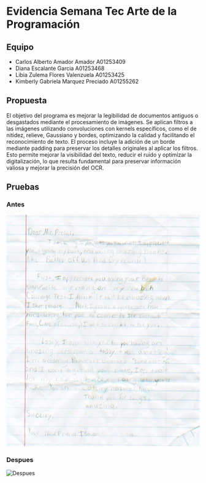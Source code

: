 # Evidencia Semana Tec Arte de la Programación

## Equipo
- Carlos Alberto Amador Amador A01253409
- Diana Escalante Garcia A01253468
- Libia Zulema Flores Valenzuela A01253425
- Kimberly Gabriela Marquez Preciado A01255262

## Propuesta
El objetivo del programa es mejorar la legibilidad de documentos antiguos o desgastados mediante el procesamiento de imágenes. Se aplican filtros a las imágenes utilizando convoluciones con kernels específicos, como el de nitidez, relieve, Gaussiano y bordes, optimizando la calidad y facilitando el reconocimiento de texto. El proceso incluye la adición de un borde mediante padding para preservar los detalles originales al aplicar los filtros. Esto permite mejorar la visibilidad del texto, reducir el ruido y optimizar la digitalización, lo que resulta fundamental para preservar información valiosa y mejorar la precisión del OCR.

## Pruebas

### Antes
![Antes](img/papel.jpg)

### Despues
![Despues](img/output.png)
